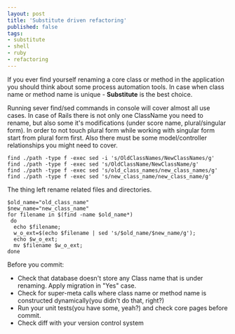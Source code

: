```yaml
---
layout: post
title: 'Substitute driven refactoring'
published: false
tags: 
- substitute
- shell
- ruby
- refactoring
---
```



If you ever find yourself renaming a core class or method in the application you should think about some process automation tools. In case when class name or method name is unique - **Substitute** is the best choice. 

Running sever find/sed commands in console will cover almost all use cases. In case of Rails there is not only one ClassName you need to rename, but also some it's modifications  (under score name, plural/singular form). In order to not touch plural form while working with singular form start from plural form first.
Also there must be some model/controller relationships you might need to cover.

<!--more-->

```
find ./path -type f -exec sed -i 's/OldClassNames/NewClassNames/g'
find ./path -type f -exec sed 's/OldClassName/NewClassName/g'
find ./path -type f -exec sed 's/old_class_names/new_class_names/g'
find ./path -type f -exec sed 's/new_class_name/new_class_name/g'
```

The thing left rename related files and directories. 

```
$old_name="old_class_name"
$new_name="new_class_name"
for filename in $(find -name $old_name*)
 do
  echo $filename;
  w_o_ext=$(echo $filename | sed 's/$old_name/$new_name/g');
  echo $w_o_ext;
  mv $filename $w_o_ext;
done
```

Before you commit:

*	Check that database doesn't store any Class name that is under renaming. Apply migration in "Yes" case.
* Check for super-meta calls where class name or method name is constructed dynamically(you didn't do that, right?)
*	Run your unit tests(you have some, yeah?) and check core pages before commit.
*	Check diff with your version control system



